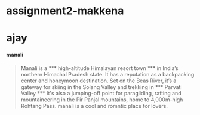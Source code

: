 # assignment2-makkena
# ajay
#### manali
> Manali is a *** high-altitude Himalayan resort town *** in India’s northern Himachal Pradesh state. It has a reputation as a backpacking center and honeymoon destination.
Set on the Beas River, it’s a gateway for skiing in the Solang Valley and trekking in *** Parvati Valley *** It's also a jumping-off point for paragliding, rafting and mountaineering in the Pir Panjal mountains, home to 4,000m-high Rohtang Pass. manali is a cool and romntic place for lovers.